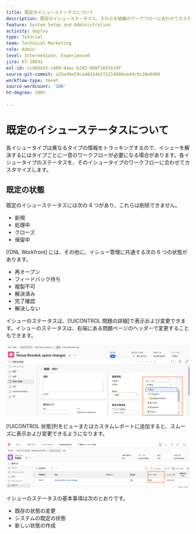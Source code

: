 ```yaml
---
title: 既定のイシューステータスについて
description: 既定のイシューステータスと、それらを組織のワークフローに合わせてカスタマイズする理由について説明します。
feature: System Setup and Administration
activity: deploy
type: Tutorial
team: Technical Marketing
role: Admin
level: Intermediate, Experienced
jira: KT-10031
exl-id: ccdbba55-c409-44ac-b3d5-908f1637e19f
source-git-commit: a25a49e59ca483246271214886ea4dc9c10e8d66
workflow-type: tm+mt
source-wordcount: '186'
ht-degree: 100%

---
```


# 既定のイシューステータスについて

各イシュータイプは異なるタイプの情報をトラッキングするので、イシューを解決するにはタイプごとに一意のワークフローが必要になる場合があります。各イシュータイプのステータスを、そのイシュータイプのワークフローに合わせてカスタマイズします。

<!---
add URL in paragraph below
--->

## 既定の状態

既定のイシューステータスには次の 4 つがあり、これらは削除できません。

* 新規
* 処理中
* クローズ
* 保留中

[!DNL Workfront] には、その他に、イシュー管理に共通する次の 6 つの状態があります。

* 再オープン
* フィードバック待ち
* 複製不可
* 解決済み
* 完了確認
* 解決しない

<!---
need URL in paragraph below
--->


イシューのステータスは、[!UICONTROL 問題の詳細]で表示および変更できます。イシューのステータスは、右端にある問題ページのヘッダーで変更することもできます。

![ページヘッダーと[!UICONTROL 問題の詳細]ページの「状態」オプション](assets/admin-fund-issue-details-status.png)

[!UICONTROL 状態]列をビューまたはカスタムレポートに追加すると、スムーズに表示および変更できるようになります。

![[!UICONTROL ビューの状態列]](assets/admin-fund-issue-status-view.png)

<!---
link the bullets below to the articles
--->

イシューのステータスの基本事項は次のとおりです。

* 既存の状態の変更
* システムの既定の状態
* 新しい状態の作成
